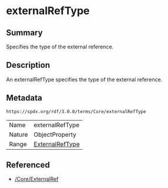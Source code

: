 <!-- Automatically generated by spec-parser v2.3.0 on 2024-07-29T18:25:30.305944+00:00 -->
<!-- SPDX-License-Identifier: Community-Spec-1.0 -->

# externalRefType

## Summary

Specifies the type of the external reference.


## Description

An externalRefType specifies the type of the external reference.


## Metadata

`https://spdx.org/rdf/3.0.0/terms/Core/externalRefType`


| | |
|---|---|
| Name | externalRefType |
| Nature | ObjectProperty |
| Range | [ExternalRefType](../Vocabularies/ExternalRefType.md) |




## Referenced

- [/Core/ExternalRef](../../Core/Classes/ExternalRef.md)

